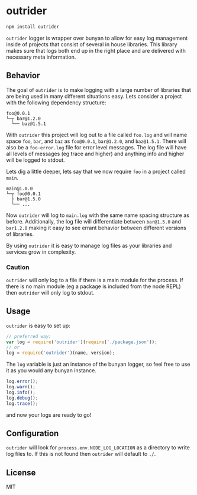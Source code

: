 outrider
===

```js
npm install outrider
```

`outrider` logger is wrapper over bunyan to allow for easy log management inside of projects that consist of several in house libraries. This library makes sure that logs both end up in the right place and are delivered with necessary meta information.

Behavior
---

The goal of `outrider` is to make logging with a large number of libraries that are being used in many different situations easy. Lets consider a project with the following dependency structure:

```
foo@0.0.1
└─┬ bar@1.2.0
  └── baz@1.5.1
```

With `outrider` this project will log out to a file called `foo.log` and will name space `foo`, `bar`, and `baz` as `foo@0.0.1`, `bar@1.2.0`, and `baz@1.5.1`. There will also be a `foo-error.log` file for error level messages. The log file will have all levels of messages (eg trace and higher) and anything info and higher will be logged to stdout.

Lets dig a little deeper, lets say that we now require `foo` in a project called `main`.

```
main@1.0.0
└─┬ foo@0.0.1
  ├ bar@1.5.0
  └── ...
```

Now `outrider` will log to `main.log` with the same name spacing structure as before. Additionally, the log file will differentiate between `bar@1.5.0` and `bar1.2.0` making it easy to see errant behavior between different versions of libraries.

By using `outrider` it is easy to manage log files as your libraries and services grow in complexity.

### Caution

`outrider` will only log to a file if there is a main module for the process. If there is no main module (eg a package is included from the node REPL) then `outrider` will only log to stdout.

Usage
---

`outrider` is easy to set up:

```js
// preferred way:
var log = require('outrider')(require('./package.json'));
// or
log = require('outrider')(name, version);
```

The `log` variable is just an instance of the bunyan logger, so feel free to use it as you would any bunyan instance.

```js
log.error();
log.warn();
log.info();
log.debug();
log.trace();
```

and now your logs are ready to go!

Configuration
---

`outrider` will look for `process.env.NODE_LOG_LOCATION` as a directory to write log files to. If this is not found then `outrider` will default to `./`.

License
---

MIT